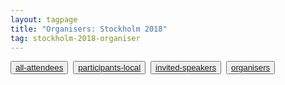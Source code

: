```yaml
---
layout: tagpage
title: "Organisers: Stockholm 2018"
tag: stockholm-2018-organiser
---
```

<button class="button"><a class="linkbutton" href="/tag/stockholm-2018-people">
  all-attendees
</a></button>&nbsp;
<button class="button"><a class="linkbutton" href="/tag/stockholm-2018-participant">
  participants-local
</a></button>&nbsp;
<button class="button"><a class="linkbutton" href="/tag/stockholm-2018-speaker">
  invited-speakers
</a></button>&nbsp;
<button class="button"><a class="linkbutton" href="/tag/stockholm-2018-organiser">
  organisers
</a></button>